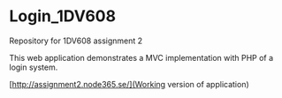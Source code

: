 # Login_1DV608
Repository for 1DV608 assignment 2

This web application demonstrates a MVC implementation with PHP of a login system.

[http://assignment2.node365.se/](Working version of application)
